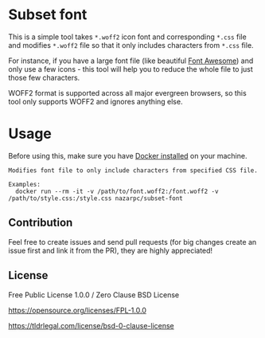 # Subset font
This is a simple tool takes `*.woff2` icon font and corresponding `*.css` file and modifies `*.woff2` file so that it only includes characters from `*.css` file.

For instance, if you have a large font file (like beautiful [Font Awesome](https://fontawesome.com/)) and only use a few icons - this tool will help you to reduce the whole file to just those few characters.

WOFF2 format is supported across all major evergreen browsers, so this tool only supports WOFF2 and ignores anything else.

# Usage
Before using this, make sure you have [Docker installed](https://www.docker.com/community-edition#/download) on your machine.
```
Modifies font file to only include characters from specified CSS file.

Examples:
  docker run --rm -it -v /path/to/font.woff2:/font.woff2 -v /path/to/style.css:/style.css nazarpc/subset-font
```

## Contribution
Feel free to create issues and send pull requests (for big changes create an issue first and link it from the PR), they are highly appreciated!

## License
Free Public License 1.0.0 / Zero Clause BSD License

https://opensource.org/licenses/FPL-1.0.0

https://tldrlegal.com/license/bsd-0-clause-license
